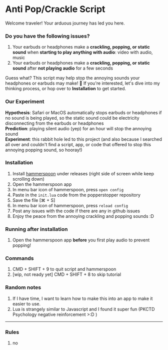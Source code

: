 # Anti Pop/Crackle Script
Welcome traveler! Your arduous journey has led you here.

### Do you have the following issues?
1. Your earbuds or headphones make a **crackling, popping, or static sound** when **starting to play anything with audio**: video with audio, music
2. Your earbuds or headphones make a **crackling, popping, or static sound** after **not playing audio** for a few seconds
     
Guess what? This script may help stop the annoying sounds your headphones or earbuds may make! 🎉 If you're interested, let's dive into my thinking process, or hop over to **Installation** to get started.
     
### Our Experiment
**Hypothesis**: Safari or MacOS automatically stops earbuds or headphones if no sound is being played, so the static sound could be electricity disconnecting from the earbuds or headphones    
**Prediction**: playing silent audio (yep) for an hour will stop the annoying sound     
**Experiment**: this rabbit hole led to this project (and also because I searched all over and couldn't find a script, app, or code that offered to stop this annoying popping sound, so hooray!)     

### Installation
1. Install [hammerspoon](https://github.com/Hammerspoon/hammerspoon) under releases (right side of screen while keep scrolling down)
2. Open the hammerspoon app
3. In menu bar icon of hammerspoon, press `open config`
4. Paste in the `init.lua` code from the popperstopper repository
5. Save the file [⌘ + S]
6. In menu bar icon of hammerspoon, press `reload config`
7. Post any issues with the code if there are any in github issues
8. Enjoy the peace from the annoying crackling and popping sounds :D

### Running after installation
1. Open the hammerspoon app **before** you first play audio to prevent popping!

### Commands
1. CMD + SHIFT + 9 to quit script and hammerspoon
2. [wip, not ready yet] CMD + SHIFT + 8 to skip tutorial 

### Random notes
1. If I have time, I want to learn how to make this into an app to make it easier to use.
2. Lua is strangely similar to Javascript and I found it super fun (PKCTD Psychology negative reinforcement >:D )

--- 
### Rules
1. no 
